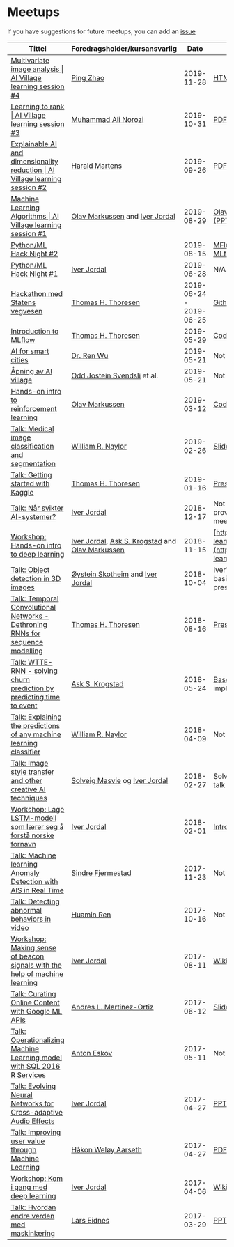 # Meetups

If you have suggestions for future meetups, you can add an [issue](../../issues)

| Tittel        | Foredragsholder/kursansvarlig      | Dato          | Slides/materiell |
| ------------- | ---------------------------------- | --------------| ---------------- |
| [Multivariate image analysis \| AI Village learning session #4](https://www.meetup.com/Trondheim-Machine-Learning-Meetup/events/266107273/) | [Ping Zhao](https://www.linkedin.com/in/zhaoping/) | 2019-11-28 | [HTML, 2.1 MB](slides/2019-11-28%20-%20Multivariate%20Image%20Analysis%20in%20Thermal%20Imaging.html?raw=true) |
| [Learning to rank \| AI Village learning session #3](https://www.meetup.com/Trondheim-Machine-Learning-Meetup/events/265207314/) | [Muhammad Ali Norozi](https://www.linkedin.com/in/mohammadnorozi/) | 2019-10-31 | [PDF, 11 MB](slides/2019-10-31%20-%20Learning%20to%20rank.pdf?raw=true) |
| [Explainable AI and dimensionality reduction \| AI Village learning session #2](https://www.meetup.com/Trondheim-Machine-Learning-Meetup/events/264424631/) | [Harald Martens](https://www.ntnu.no/ansatte/harald.martens) | 2019-09-26 | [PDF, 12 MB](slides/2019-09-26%20-%20Martens%20PCA.pdf?raw=true) |
| [Machine Learning Algorithms \| AI Village learning session #1](https://www.meetup.com/Trondheim-Machine-Learning-Meetup/events/264129904/) | [Olav Markussen](https://github.com/olavbm) and [Iver Jordal](https://github.com/iver56) | 2019-08-29 | [Olav's slides (PDF)](https://github.com/trondheim-machine-learning-meetup/meetups/raw/master/slides/2019-08-29%20-%20Validation%20sets%20and%20semantic%20image%20segmentation.pdf), [Iver's slides (PPTX, 170 MB)](https://github.com/trondheim-machine-learning-meetup/meetups/releases/download/2019-08-29/2019-08-29.-.Gradient-free.optimization.pptx) |
| [Python/ML Hack Night #2](https://www.meetup.com/Trondheim-Python-Meetup/events/262750594/) | | 2019-08-15 | [MFlux.ai - Quickstart on hosted MLflow tracking UI](https://www.mflux.ai/quickstart/) |
| [Python/ML Hack Night #1](https://www.meetup.com/Trondheim-Machine-Learning-Meetup/events/262310411/) | [Iver Jordal](https://github.com/iver56) | 2019-06-28 | N/A |
| [Hackathon med Statens vegvesen](https://www.meetup.com/Trondheim-Machine-Learning-Meetup/events/262502986/) | [Thomas H. Thoresen](https://github.com/thomasht86) | 2019-06-24 - 2019-06-25 | [Github repository](https://github.com/Fundator/NVDB-Hackathon) |
| [Introduction to MLflow](https://www.meetup.com/Trondheim-Machine-Learning-Meetup/events/260536769/) | [Thomas H. Thoresen](https://github.com/thomasht86) | 2019-05-29 | [Code](https://github.com/thomasht86/meetup-mlflow) |
| [AI for smart cities](https://www.meetup.com/Trondheim-Machine-Learning-Meetup/events/261112238/) | [Dr. Ren Wu](https://www.linkedin.com/in/ren-wu-944162/) | 2019-05-21 | Not published |
| [Åpning av AI village](https://www.meetup.com/Trondheim-Machine-Learning-Meetup/events/260536697/) | [Odd Jostein Svendsli](https://no.linkedin.com/in/ojsvendsli) et al. | 2019-05-21 | Not published |
| [Hands-on intro to reinforcement learning](https://www.meetup.com/Trondheim-Machine-Learning-Meetup/events/259262171/) | [Olav Markussen](https://github.com/olavbm) | 2019-03-12 | [Code](https://github.com/olavbm/deep-q-learning) |
| [Talk: Medical image classification and segmentation](https://www.meetup.com/Trondheim-Machine-Learning-Meetup/events/258320641/) | [William R. Naylor](https://www.linkedin.com/in/wrnaylor/) | 2019-02-26 | [Slides+Code](https://drive.google.com/open?id=1gFVNe6FvrRpr2tmbGFAX_DW67Nhjk9Fr) |
| [Talk: Getting started with Kaggle](https://www.meetup.com/Trondheim-Machine-Learning-Meetup/events/257108167/) | [Thomas H. Thoresen](https://github.com/thomasht86) | 2019-01-16 | [Presentation](https://docs.google.com/presentation/d/11c1EUagtQ33VBFKUmte86KKRNBXsMHvscLD2CC8kIdI/edit?usp=sharing) |
| [Talk: Når svikter AI-systemer?](https://www.meetup.com/Trondheim-Machine-Learning-Meetup/events/256568084/) | [Iver Jordal](https://github.com/iver56) | 2018-12-17 | Not published, but sources can be provided upon request (send a PM on meetup.com) |
| [Workshop: Hands-on intro to deep learning](https://www.meetup.com/Trondheim-Machine-Learning-Meetup/events/255551218/) | [Iver Jordal](https://github.com/iver56), [Ask S. Krogstad](https://github.com/askskro) and [Olav Markussen](https://github.com/olavbm) | 2018-11-15 | [https://github.com/AIAScience/deep-learning-intro](https://github.com/AIAScience/deep-learning-intro) |
| [Talk: Object detection in 3D images](https://www.meetup.com/Trondheim-Machine-Learning-Meetup/events/254440722/) | [Øystein Skotheim](https://www.linkedin.com/in/oskotheim/) and [Iver Jordal](https://github.com/iver56) | 2018-10-04 | Iver's presentation on object detection basics: [PPTX, 36 MB](https://github.com/trondheim-machine-learning-meetup/meetups/releases/download/2018-10-04/Object.detection.basics.pptx), Øystein's presentations: not published |
| [Talk: Temporal Convolutional Networks - Dethroning RNNs for sequence modelling](https://www.meetup.com/Trondheim-Machine-Learning-Meetup/events/252982155/) | [Thomas H. Thoresen](https://github.com/thomasht86) | 2018-08-16 | [Presentation](https://www.slideshare.net/ThomasHjeldeThoresen/temporal-convolutional-networks-dethroning-rnns-for-sequence-modelling) |
| [Talk: WTTE-RNN - solving churn prediction by predicting time to event](https://www.meetup.com/Trondheim-Machine-Learning-Meetup/events/250298421/) | [Ask S. Krogstad](https://github.com/askskro) | 2018-05-24 | [Based on this blog post](https://ragulpr.github.io/2016/12/22/WTTE-RNN-Hackless-churn-modeling/) and these implementations [1](https://github.com/ragulpr/wtte-rnn/), [2](https://github.com/ragulpr/wtte-rnn-examples), [3](https://github.com/daynebatten/keras-wtte-rnn) and [4](https://github.com/gm-spacagna/deep-ttf). |
| [Talk: Explaining the predictions of any machine learning classifier](https://www.meetup.com/Trondheim-Machine-Learning-Meetup/events/248434343/) | [William R. Naylor](https://www.linkedin.com/in/wrnaylor/) | 2018-04-09 | Not published |
| [Talk: Image style transfer and other creative AI techniques](https://www.meetup.com/Trondheim-Machine-Learning-Meetup/events/247584393/) | [Solveig Masvie](https://no.linkedin.com/in/solveigmasvie) og [Iver Jordal](https://github.com/iver56) | 2018-02-27 | Solveig's talk is not published. Iver's talk is available: [PPTX, 364 MB](https://github.com/trondheim-machine-learning-meetup/meetups/releases/download/2018-02-27/Creative.AI.pptx) |
| [Workshop: Lage LSTM-modell som lærer seg å forstå norske fornavn](https://www.meetup.com/Trondheim-Machine-Learning-Meetup/events/246929884/) | [Iver Jordal](https://github.com/iver56) | 2018-02-01 | [Intro presentation](slides/2018-02-01%20-%20LSTM%20Workshop%20introduction.pptx?raw=true), [Online tutorial](https://github.com/iver56/lstm-name-classifier/wiki) |
| [Talk: Machine learning Anomaly Detection with AIS in Real Time](https://www.meetup.com/Trondheim-Machine-Learning-Meetup/events/243950552/) | [Sindre Fjermestad](https://github.com/sindresf) | 2017-11-23 | Not published |
| [Talk: Detecting abnormal behaviors in video](https://www.meetup.com/Trondheim-Machine-Learning-Meetup/events/243804857/) | [Huamin Ren](https://dk.linkedin.com/in/huamin-ren-660b3020) | 2017-10-16 | Not published |
| [Workshop: Making sense of beacon signals with the help of machine learning](https://www.meetup.com/Trondheim-Machine-Learning-Meetup/events/242117392/) | [Iver Jordal](https://github.com/iver56) | 2017-08-11 | [Wiki](https://github.com/iver56/indoor-nav/wiki) |
| [Talk: Curating Online Content with Google ML APIs](https://www.meetup.com/Trondheim-Machine-Learning-Meetup/events/240367860/) | [Andres L. Martinez-Ortiz](https://github.com/almo) | 2017-06-12 | [Slideshare](https://www.slideshare.net/aleonar/curating-online-content-with-google-ml-api) |
| [Talk: Operationalizing Machine Learning model with SQL 2016 R Services](https://www.meetup.com/Trondheim-Machine-Learning-Meetup/events/239354791/) | [Anton Eskov](https://www.linkedin.com/in/anton-eskov-39b85543/) | 2017-05-11 | Not published |
| [Talk: Evolving Neural Networks for Cross-adaptive Audio Effects](https://www.meetup.com/Trondheim-Machine-Learning-Meetup/events/238931245/) | [Iver Jordal](https://github.com/iver56) | 2017-04-27 | [PPTX, 40 MB](http://iver56.github.io/cross-adaptive-audio/presentation.pptx) |
| [Talk: Improving user value through Machine Learning](https://www.meetup.com/Trondheim-Machine-Learning-Meetup/events/238931245/) | [Håkon Weløy Aarseth](https://www.meetup.com/Trondheim-Machine-Learning-Meetup/members/181974732/) | 2017-04-27 | [PDF, 2 MB](slides/2017-04-27%20-%20Improving%20user%20value%20through%20machine%20learning.pdf?raw=true) |
| [Workshop: Kom i gang med deep learning](https://www.meetup.com/Trondheim-Machine-Learning-Meetup/events/238379730/) | [Iver Jordal](https://github.com/iver56) | 2017-04-06 | [Wiki](https://github.com/iver56/image-regression/wiki) |
| [Talk: Hvordan endre verden med maskinlæring](https://github.com/trondheim-machine-learning-meetup/meetups/issues/2) | [Lars Eidnes](https://github.com/larspars) | 2017-03-29 | [PPTX, 2 MB](slides/2017-03-29%20-%20Hvordan%20endre%20verden%20med%20maskinl%C3%A6ring.pptx?raw=true) |
